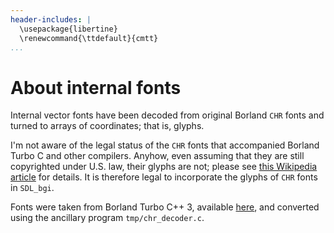 ```yaml
---
header-includes: |
  \usepackage{libertine}
  \renewcommand{\ttdefault}{cmtt}
...
```


<!---

  Convert this file with:

  pandoc -V urlcolor=blue fonts.md -o fonts.pdf

--->

# About internal fonts

Internal vector fonts have been decoded from original Borland `CHR`
fonts and turned to arrays of coordinates; that is, glyphs.

I'm not aware of the legal status of the `CHR` fonts that accompanied
Borland Turbo C and other compilers. Anyhow, even assuming that they
are still copyrighted under U.S. law, their glyphs are not; please see
[this Wikipedia article](https://en.wikipedia.org/wiki/Intellectual_property_protection_of_typefaces)
for details. It is therefore legal to incorporate the glyphs of `CHR`
fonts in `SDL_bgi`.

Fonts were taken from Borland Turbo C++ 3, available
[here](https://archive.org/details/turboc3), and converted using the
ancillary program `tmp/chr_decoder.c`.
